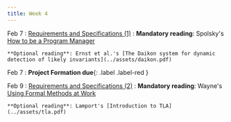 ```yaml
---
title: Week 4
---
```


Feb 7
: [Requirements and Specifications (1)](#)
  : **Mandatory reading**: Spolsky's [How to be a Program Manager](https://www.joelonsoftware.com/2009/03/09/how-to-be-a-program-manager/)

    **Optional reading**: Ernst et al.'s [The Daikon system for dynamic detection of likely invariants](../assets/daikon.pdf)

Feb 7
 : **Project Formation due**{: .label .label-red } 

Feb 9
: [Requirements and Specifications (2)](#)
  : **Mandatory reading**: Wayne's [Using Formal Methods at Work](https://www.hillelwayne.com/post/using-formal-methods/)
  
    **Optional reading**: Lamport's [Introduction to TLA](../assets/tla.pdf)


